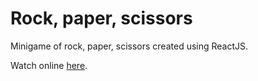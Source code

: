 # Rock, paper, scissors

Minigame of rock, paper, scissors created using ReactJS.

Watch online [here](https://jorgegarcia1996.github.io/rock-paper-scissors).